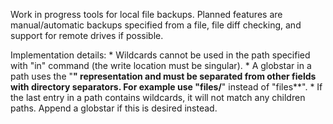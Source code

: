 Work in progress tools for local file backups. Planned features are manual/automatic backups specified from a file, file diff checking, and support for remote drives if possible.

Implementation details:
    * Wildcards cannot be used in the path specified with "in" command (the write location must be singular).
    * A globstar in a path uses the "**" representation and must be separated from other fields with directory separators. For example use "files/**" instead of "files**".
    * If the last entry in a path contains wildcards, it will not match any children paths. Append a globstar if this is desired instead.
